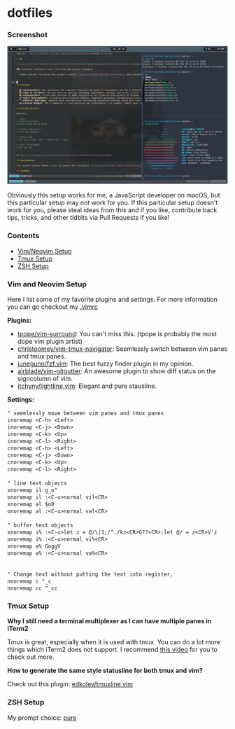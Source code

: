 # dotfiles

### Screenshot

![](./screenshot-0330.png)

Obviously this setup works for me, a JavaScript developer on macOS, but this particular setup may not work for you. If this particular setup doesn't work for you, please steal ideas from this and if you like, contribute back tips, tricks, and other tidbits via Pull Requests if you like!


### Contents

+ [Vim/Neovim Setup](#vim-and-neovim-setup)
+ [Tmux Setup](#tmux-setup)
+ [ZSH Setup](#zsh-setup)


### Vim and Neovim Setup
Here I list some of my favorite plugins and settings. For more information you can go checkout my [.vimrc](https://github.com/focus7eleven/dotfiles/blob/master/nvim/.vimrc)

**Plugins:**

- [tpope/vim-surround](https://github.com/tpope/vim-surround): You can't miss this. (tpope is probably the most dope vim plugin artist)
- [christoomey/vim-tmux-navigator](https://github.com/christoomey/vim-tmux-navigator): Seemlessly switch between vim panes and tmux panes.
- [junegunn/fzf.vim](https://github.com/junegunn/fzf.vim): The best fuzzy finder plugin in my opinion.
- [airblade/vim-gitgutter](https://github.com/airblade/vim-gitgutter): An awesome plugin to show diff status on the signcolumn of vim.
- [itchyny/lightline.vim](https://github.com/itchyny/lightline.vim): Elegant and pure stausline.

**Settings:**

```
" seemlessly move between vim panes and tmux panes
inoremap <C-h> <Left>
inoremap <C-j> <Down>
inoremap <C-k> <Up>
inoremap <C-l> <Right>
cnoremap <C-h> <Left>
cnoremap <C-j> <Down>
cnoremap <C-k> <Up>
cnoremap <C-l> <Right>

" line text objects
xnoremap il g_o^
onoremap il :<C-u>normal vil<CR>
xnoremap al $o0
onoremap al :<C-u>normal val<CR>

" buffer text objects
xnoremap i% :<C-u>let z = @/\|1;/^./kz<CR>G??<CR>:let @/ = z<CR>V'z
onoremap i% :<C-u>normal vi%<CR>
xnoremap a% GoggV
onoremap a% :<C-u>normal va%<CR>


" Change text without putting the text into register,
nnoremap c "_c
nnoremap cc "_cc

```

### Tmux Setup

**Why I still need a terminal multiplexer as I can have multiple panes in iTerm2**

Tmux is great, especially when it is used with tmux. You can do a lot more things which iTerm2 does not support. I recommend [this video](https://www.youtube.com/watch?v=5r6yzFEXajQ) for you to check out more.

**How to generate the same style statusline for both tmux and vim?**

Check out this plugin: [edkolev/tmuxline.vim](https://github.com/edkolev/tmuxline.vim)

### ZSH Setup
My prompt choice: [pure](https://github.com/sindresorhus/pure)
